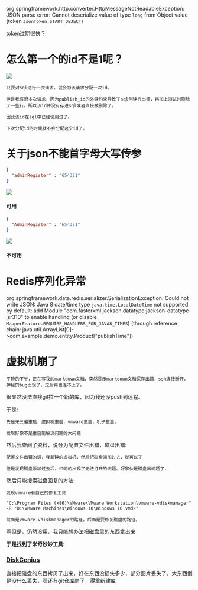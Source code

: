 org.springframework.http.converter.HttpMessageNotReadableException: JSON parse error: Cannot deserialize value of type `long` from Object value (token `JsonToken.START_OBJECT`)


token过期很快？

# 怎么第一个的id不是1呢？

![](imgs/sql.png)

    只要对sql进行一次请求，就会为该请求分配一次id。

    但是我有很多次请求，因为publish_id的外键约束导致了sql创建行出错，再加上测试时删除了一些行。所以该id并没有存进sql或者直接被删除了。

    因此该id在sql中已经使用过了。

    下次分配id的时候就不会分配这个id了。


# 关于json不能首字母大写传参

```json
{
  "adminRegister" : "654321"
}
```

![](imgs/JsonNameSuc.png)

#### **可用**

```json
{
  "AdminRegister" : "654321"
}
```

![](imgs/JsonNameFail.png)

#### **不可用**

# Redis序列化异常

org.springframework.data.redis.serializer.SerializationException: Could not write JSON: Java 8 date/time type `java.time.LocalDateTime` not supported by default: add Module "com.fasterxml.jackson.datatype:jackson-datatype-jsr310" to enable handling (or disable `MapperFeature.REQUIRE_HANDLERS_FOR_JAVA8_TIMES`) (through reference chain: java.util.ArrayList[0]->com.example.demo.entity.Product["publishTime"])

# 虚拟机崩了

    平静的下午，正在写我的markdown文档，突然显示markdown文档保存出错，ssh连接断开，神秘的bug出现了，之后再也连不上了。

很显然没法直接git拉一个新的库，因为我还没push到远程。

于是:

    先是来三遍重启，虚拟机重启，vmware重启，机子重启，

    发现好像不是重启能解决问题的大问题

然后我查阅了资料，说分为配置文件出错，磁盘出错:

    配置文件出错的话，我新建的虚拟机，然后把磁盘添加过去，就可以了

    但是发现磁盘添加过去后，相同的出现了无法打开的问题。好家伙是磁盘出问题了，

然后只能搜索磁盘回复的方法:

    发现vmware有自己的修复工具

`"C:\Program Files (x86)\VMware\VMware Workstation\vmware-vdiskmanager" -R "D:\VMware Machines\Windows 10\Windows 10.vmdk"`

    前面是vmware-vdiskmanager的路径，后面是要修复磁盘的路径。

啊但是，仍然没用，我只能想办法把磁盘里的东西拿出来

**于是找到了米奇妙妙工具:**

### [DiskGenius]("https://www.diskgenius.cn/help/images/open-virtual-disk.png")

直接把磁盘的东西拷贝了出来，好在东西没损失多少，部分图片丢失了，大东西倒是没什么丢失，嗯还有git仓库崩了，得重新建库


